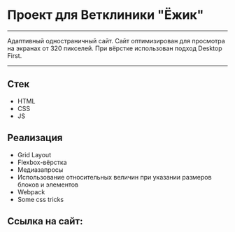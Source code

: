 # Проект для Ветклиники "Ёжик"

---

Адаптивный одностраничный сайт. Сайт оптимизирован для просмотра на экранах от 320 пикселей.
При вёрстке использован подход Desktop First.

---

## Стек

- HTML
- CSS
- JS

## Реализация

- Grid Layout
- Flexbox-вёрстка
- Медиазапросы
- Использование относительных величин при указании размеров блоков и элементов
- Webpack
- Some css tricks

## Ссылка на сайт:
